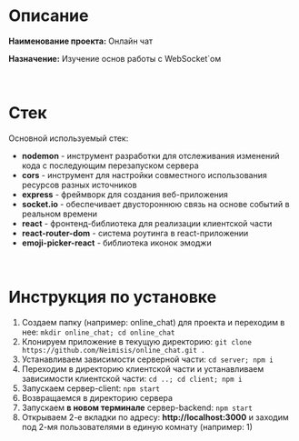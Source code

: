 <h1>Описание</h1>

<p><b>Наименование проекта:</b> Онлайн чат</p>

<p><b>Назначение:</b> Изучение основ работы с WebSocket`ом</p>

<br>

<h1>Стек</h1>

<p>Основной используемый стек:</p>

<ul>
  <li><b>nodemon</b> - инструмент разработки для отслеживания изменений кода с последующим перезапуском сервера</li>
  <li><b>cors</b> - инструмент для настройки совместного использования ресурсов разных источников</li>
  <li><b>express</b> - фреймворк для создания веб-приложения</li>
  <li><b>socket.io</b> - обеспечивает двустороннюю связь на основе событий в реальном времени</li>
  <li><b>react</b> - фронтенд-библиотека для реализации клиентской части</li>
  <li><b>react-router-dom</b> - система роутинга в react-приложении</li>
  <li><b>emoji-picker-react</b> - библиотека иконок эмоджи</li>
</ul>

<br>

<h1>Инструкция по установке</h1>

<ol>
  <li>Создаем папку (например: online_chat) для проекта и переходим в нее: <code>mkdir online_chat; cd online_chat</code></li>
  <li>Клонируем приложение в текущую директорию: <code>git clone https://github.com/Neimisis/online_chat.git .</code></li>
  <li>Устанавливаем зависимости серверной части: <code>cd server; npm i</code></li>
  <li>Переходим в директорию клиентской части и устанавливаем зависимости клиентской части: <code>cd ..; cd client; npm i</code></li>
  <li>Запускаем сервер-client: <code>npm start</code></li>
  <li>Возвращаемся в директорию сервера</li>
  <li>Запускаем <b>в новом терминале</b> сервер-backend: <code>npm start</code></li>
  <li>Открываем 2-е вкладки по адресу: <b>http://localhost:3000</b> и заходим под 2-мя пользователями в единую комнату (например: 1)</li>
</ol>
